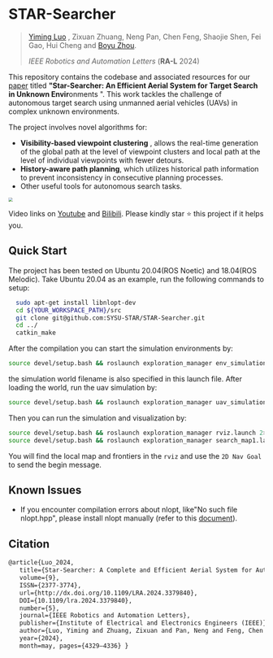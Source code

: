# STAR-Searcher
> [Yiming Luo](https://github.com/ymLuo1214) , Zixuan Zhuang, Neng Pan, Chen Feng, Shaojie Shen, Fei Gao, Hui Cheng and [Boyu Zhou](https://sysu-star.com/).
>
> *IEEE Robotics and Automation Letters* (**RA-L** 2024)

This repository contains the codebase and associated resources for our [paper]([https://arxiv.org/pdf/2402.16348]) titled **"Star-Searcher: **An Efficient Aerial **S**ystem for **Tar**get **Search** in Unknown **E**nvi**r**onments ". This work tackles the challenge of autonomous target search using unmanned aerial vehicles (UAVs) in complex unknown environments.

The project involves novel algorithms for:

- **Visibility-based viewpoint clustering** , allows the real-time generation of the global path at the level of viewpoint clusters and local path at the level of individual viewpoints with fewer detours.
- **History-aware path planning**, which utilizes historical path information to prevent inconsistency in consecutive planning processes.
- Other useful tools for autonomous search tasks.

<img src="/home/lym/code/star-searcher/src/img/Intro.jpg" style="zoom:50%;" />

Video links on [Youtube](https://www.youtube.com/watch?v=08ll_oo_DtU&t=9s) and [Bilibili](https://www.bilibili.com/video/BV1Wy4y1c7vj/?spm_id_from=333.337.search-card.all.click&vd_source=aae82f386a0df1c60f9e0c6925a430e4). Please kindly star ⭐ this project if it helps you. 

## Quick Start

The project has been tested on Ubuntu 20.04(ROS Noetic) and 18.04(ROS Melodic). Take Ubuntu 20.04 as an example, run the following commands to setup:

~~~bash
  sudo apt-get install libnlopt-dev
  cd ${YOUR_WORKSPACE_PATH}/src
  git clone git@github.com:SYSU-STAR/STAR-Searcher.git
  cd ../ 
  catkin_make
~~~

After the compilation you can start the simulation environments by:

~~~bash
source devel/setup.bash && roslaunch exploration_manager env_simulation.launch
~~~

the simulation world filename is also specified in this launch file. After loading the world, run the uav simulation by:

~~~bash
source devel/setup.bash && roslaunch exploration_manager uav_simulation.launch
~~~

Then you can run the simulation and visualization by:

~~~bash
source devel/setup.bash && roslaunch exploration_manager rviz.launch 2> >(grep -v TF_REPEATED_DATA )
source devel/setup.bash && roslaunch exploration_manager search_map1.launch 2> >(grep -v TF_REPEATED_DATA )
~~~

You will find the local map and frontiers in the `rviz` and use the `2D Nav Goal` to send the begin message.

## Known Issues

- If you encounter compilation errors about nlopt, like"No such file nlopt.hpp", please install nlopt manually (refer to this [document](https://nlopt.readthedocs.io/en/latest/NLopt_Installation/)).

## Citation

~~~latex
@article{Luo_2024,
   title={Star-Searcher: A Complete and Efficient Aerial System for Autonomous Target Search in Complex Unknown Environments},
   volume={9},
   ISSN={2377-3774},
   url={http://dx.doi.org/10.1109/LRA.2024.3379840},
   DOI={10.1109/lra.2024.3379840},
   number={5},
   journal={IEEE Robotics and Automation Letters},
   publisher={Institute of Electrical and Electronics Engineers (IEEE)},
   author={Luo, Yiming and Zhuang, Zixuan and Pan, Neng and Feng, Chen and Shen, Shaojie and Gao, Fei and Cheng, Hui and Zhou, Boyu},
   year={2024},
   month=may, pages={4329–4336} }
~~~
